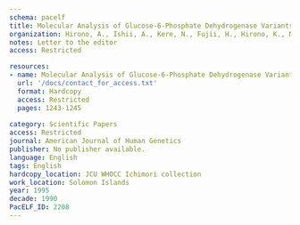 ```yaml
---
schema: pacelf
title: Molecular Analysis of Glucose-6-Phosphate Dehydrogenase Variants in the Solomon Islands
organization: Hirono, A., Ishii, A., Kere, N., Fujii, H., Hirono, K., Miwa, S.
notes: Letter to the editor
access: Restricted

resources:
- name: Molecular Analysis of Glucose-6-Phosphate Dehydrogenase Variants in the Solomon Islands
  url: '/docs/contact_for_access.txt'
  format: Hardcopy
  access: Restricted
  pages: 1243-1245
 
category: Scientific Papers
access: Restricted
journal: American Journal of Human Genetics
publisher: No publisher available. 
language: English 
tags: English 
hardcopy_location: JCU WHOCC Ichimori collection
work_location: Solomon Islands
year: 1995
decade: 1990
PacELF_ID: 2208
---
```

